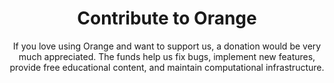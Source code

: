 ---
title: Contribute to Orange
subtitle: If you love using Orange and want to support us, a donation would be very much appreciated. The funds help us fix bugs, implement new features, provide free educational content, and maintain computational infrastructure.
url: "https://www.paypal.com/donate/?cmd=_s-xclick&hosted_button_id=A76TAX87ZVR3J"
---